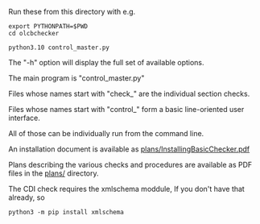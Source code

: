 Run these from this directory with e.g.
```
export PYTHONPATH=$PWD
cd olcbchecker

python3.10 control_master.py
```
The "-h" option will display the full set of available options.

The main program is "control_master.py"

Files whose names start with "check_" are the individual section checks.

Files whose names start with "control_" form a basic line-oriented user interface.

All of those can be individually run from the command line.

An installation document is available as [plans/InstallingBasicChecker.pdf](plans/InstallingBasicChecker.pdf)

Plans describing the various checks and procedures are available as PDF files in the [plans/](plans/) directory.

The CDI check requires the xmlschema moddule,  If you don't have that already, so
```
python3 -m pip install xmlschema
```
